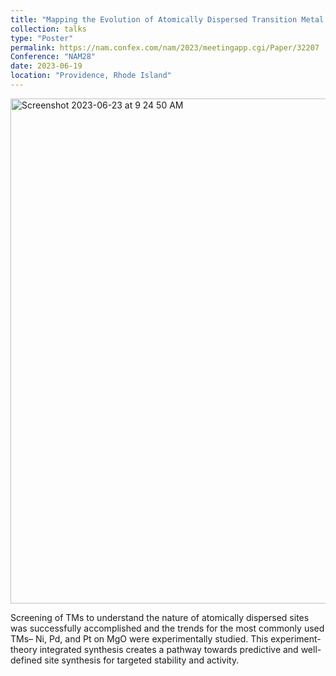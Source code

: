 ```yaml
---
title: "Mapping the Evolution of Atomically Dispersed Transition Metal Catalysts from Surface to Subsurface Sites on MgO Support"
collection: talks
type: "Poster"
permalink: https://nam.confex.com/nam/2023/meetingapp.cgi/Paper/32207
Conference: "NAM28"
date: 2023-06-19
location: "Providence, Rhode Island"
---
```

<img width="808" alt="Screenshot 2023-06-23 at 9 24 50 AM" src="https://github.com/Rachita028/Rachita028.github.io/assets/58958731/d1ac2dfe-76f5-476d-ac65-7d99c86a3461">

Screening of TMs to understand the nature of atomically dispersed sites was successfully accomplished and the trends for the most commonly used TMs– Ni, Pd, and Pt on MgO were experimentally studied. This experiment-theory integrated synthesis creates a pathway towards predictive and well-defined site synthesis for targeted stability and activity.


